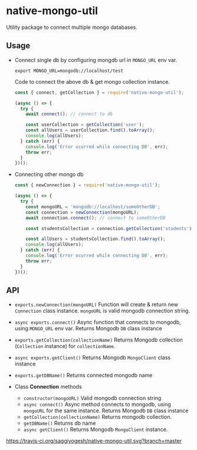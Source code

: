 # native-mongo-util

Utility package to connect multiple mongo databases.

## Usage

- Connect single db by configuring mongdb url in `MONGO_URL` env var.

  ```
  export MONGO_URL=mongodb://localhost/test
  ```

  Code to connect the above db & get mongo collection instance.

  ```javascript
  const { connect, getCollection } = require('native-mongo-util');

  (async () => {
    try {
      await connect(); // connect to db

      const userCollection = getCollection('user');
      const allUsers = userCollection.find().toArray();
      console.log(allUsers);
    } catch (err) {
      console.log('Error ocurred while connecting DB', err);
      throw err;
    }
  })();
  ```

- Connecting other mongo db

  ```javascript
  const { newConnection } = require('native-mongo-util');

  (async () => {
    try {
      const mongoURL = 'mongodb://localhost/someOtherDB';
      const connection = newConnection(mongoURL);
      await connection.connect(); // connect to someOtherDB

      const studentsCollection = connection.getCollection('students'); // get students collection from someOtherDB connection.

      const allUsers = studentsCollection.find().toArray();
      console.log(allUsers);
    } catch (err) {
      console.log('Error ocurred while connecting DB', err);
      throw err;
    }
  })();
  ```

## API

- `exports.newConnection(mongoURL)` Function will create & return new `Connection` class instance. `mongoURL` is valid mongodb connection string.
- `async exports.connect()` Async function that connects to mongodb, using `MONGO_URL` env var. Returns Mongodb `DB` class instance
- `exports.getCollection(collectionName)` Returns Mongodb collection (`Collection` instance) for `collectionName`.
- `async exports.getClient()` Returns Mongodb `MongoClient` class instance
- `exports.getDBName()` Returns connected mongodb name

- Class **Connection** methods
  - `constructor(mongoURL)` Valid mongodb connection string
  - `async connect()` Async method connects to mongodb, using `mongoURL` for the same instance. Returns Mongodb `DB` class instance
  - `getCollection(collectionName)` Returns mongodb collection.
  - `getDBName()` Returns db name
  - `async getClient()` Returns Mongodb `MongoClient` instance.

https://travis-ci.org/saggiyogesh/native-mongo-util.svg?branch=master

